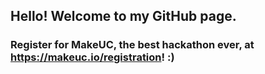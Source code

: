 ## Hello! Welcome to my GitHub page.
### Register for MakeUC, the best hackathon ever, at https://makeuc.io/registration! :)
